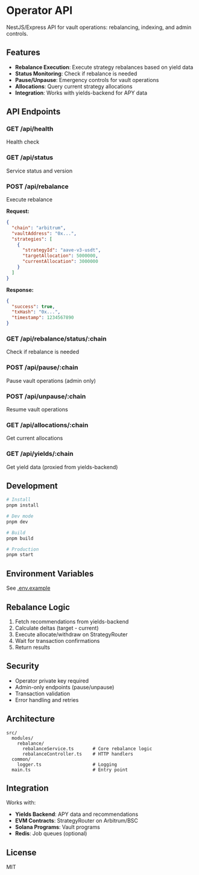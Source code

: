 # Operator API

NestJS/Express API for vault operations: rebalancing, indexing, and admin controls.

## Features

- **Rebalance Execution**: Execute strategy rebalances based on yield data
- **Status Monitoring**: Check if rebalance is needed
- **Pause/Unpause**: Emergency controls for vault operations
- **Allocations**: Query current strategy allocations
- **Integration**: Works with yields-backend for APY data

## API Endpoints

### GET /api/health
Health check

### GET /api/status
Service status and version

### POST /api/rebalance
Execute rebalance

**Request:**
```json
{
  "chain": "arbitrum",
  "vaultAddress": "0x...",
  "strategies": [
    {
      "strategyId": "aave-v3-usdt",
      "targetAllocation": 5000000,
      "currentAllocation": 3000000
    }
  ]
}
```

**Response:**
```json
{
  "success": true,
  "txHash": "0x...",
  "timestamp": 1234567890
}
```

### GET /api/rebalance/status/:chain
Check if rebalance is needed

### POST /api/pause/:chain
Pause vault operations (admin only)

### POST /api/unpause/:chain
Resume vault operations

### GET /api/allocations/:chain
Get current allocations

### GET /api/yields/:chain
Get yield data (proxied from yields-backend)

## Development

```bash
# Install
pnpm install

# Dev mode
pnpm dev

# Build
pnpm build

# Production
pnpm start
```

## Environment Variables

See [.env.example](.env.example)

## Rebalance Logic

1. Fetch recommendations from yields-backend
2. Calculate deltas (target - current)
3. Execute allocate/withdraw on StrategyRouter
4. Wait for transaction confirmations
5. Return results

## Security

- Operator private key required
- Admin-only endpoints (pause/unpause)
- Transaction validation
- Error handling and retries

## Architecture

```
src/
  modules/
    rebalance/
      rebalanceService.ts       # Core rebalance logic
      rebalanceController.ts    # HTTP handlers
  common/
    logger.ts                   # Logging
  main.ts                       # Entry point
```

## Integration

Works with:
- **Yields Backend**: APY data and recommendations
- **EVM Contracts**: StrategyRouter on Arbitrum/BSC
- **Solana Programs**: Vault programs
- **Redis**: Job queues (optional)

## License

MIT

